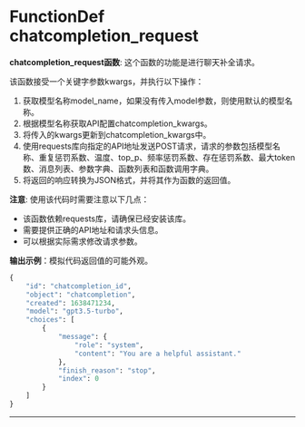 # FunctionDef chatcompletion_request
**chatcompletion_request函数**: 这个函数的功能是进行聊天补全请求。

该函数接受一个关键字参数kwargs，并执行以下操作：
1. 获取模型名称model_name，如果没有传入model参数，则使用默认的模型名称。
2. 根据模型名称获取API配置chatcompletion_kwargs。
3. 将传入的kwargs更新到chatcompletion_kwargs中。
4. 使用requests库向指定的API地址发送POST请求，请求的参数包括模型名称、重复惩罚系数、温度、top_p、频率惩罚系数、存在惩罚系数、最大token数、消息列表、参数字典、函数列表和函数调用字典。
5. 将返回的响应转换为JSON格式，并将其作为函数的返回值。

**注意**: 使用该代码时需要注意以下几点：
- 该函数依赖requests库，请确保已经安装该库。
- 需要提供正确的API地址和请求头信息。
- 可以根据实际需求修改请求参数。

**输出示例**：模拟代码返回值的可能外观。

```python
{
    "id": "chatcompletion_id",
    "object": "chatcompletion",
    "created": 1638471234,
    "model": "gpt3.5-turbo",
    "choices": [
        {
            "message": {
                "role": "system",
                "content": "You are a helpful assistant."
            },
            "finish_reason": "stop",
            "index": 0
        }
    ]
}
```
***
